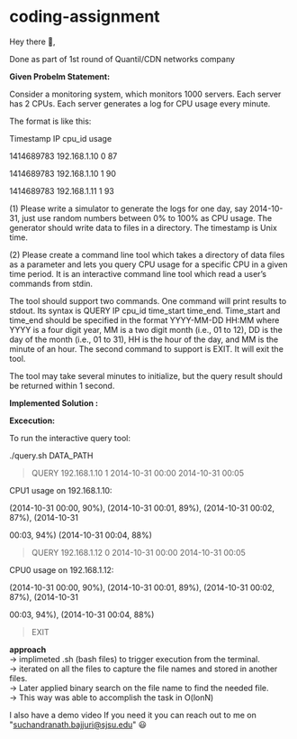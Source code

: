 # coding-assignment

Hey there 👋,

Done as part of 1st round of Quantil/CDN networks company

**Given Probelm Statement:**

Consider a monitoring system, which monitors 1000 servers. Each server has 2 CPUs. Each server generates a log for CPU usage every minute.

The format is like this:

Timestamp      IP                     cpu_id usage

1414689783    192.168.1.10   0          87

1414689783    192.168.1.10   1          90

1414689783    192.168.1.11   1          93

 

(1) Please write a simulator to generate the logs for one day, say 2014-10-31, just use random numbers between 0% to 100% as CPU usage. The generator should write data to files in a directory. The timestamp is Unix time.

 

(2) Please create a command line tool which takes a directory of data files as a parameter and lets you query CPU usage for a specific CPU in a given time period. It is an interactive command line tool which read a user’s commands from stdin.

The tool should support two commands. One command will print results to stdout. Its syntax is QUERY IP cpu_id time_start time_end. Time_start and time_end should be specified in the format YYYY-MM-DD HH:MM where YYYY is a four digit year, MM is a two digit month (i.e., 01 to 12), DD is the day of the month (i.e., 01 to 31), HH is the hour of the day, and MM is the minute of an hour. The second command to support is EXIT. It will exit the tool.

The tool may take several minutes to initialize, but the query result should be returned within 1 second.

**Implemented Solution :**

**Excecution:**

To run the interactive query tool:

./query.sh DATA_PATH

>QUERY 192.168.1.10 1 2014-10-31 00:00 2014-10-31 00:05

CPU1 usage on 192.168.1.10:

(2014-10-31 00:00, 90%), (2014-10-31 00:01, 89%), (2014-10-31 00:02, 87%), (2014-10-31

00:03, 94%) (2014-10-31 00:04, 88%)

>QUERY 192.168.1.12 0 2014-10-31 00:00 2014-10-31 00:05

CPU0 usage on 192.168.1.12:

(2014-10-31 00:00, 90%), (2014-10-31 00:01, 89%), (2014-10-31 00:02, 87%), (2014-10-31

00:03, 94%), (2014-10-31 00:04, 88%)

>EXIT

**approach** <br>
-> implimeted .sh (bash files) to trigger execution from the terminal. <br>
-> iterated on all the files to capture the file names and stored in another files. <br>
-> Later applied binary search on the file name to find the needed file.<br>
-> This way was able to accomplish the task in O(lonN) <br>

I also have a demo video If you need it you can reach out to me on "suchandranath.bajjuri@sjsu.edu" 😃
